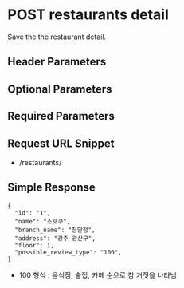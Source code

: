 # POST restaurants detail

Save the the restaurant detail.


## Header Parameters


## Optional Parameters


## Required Parameters


## Request URL Snippet

- /restaurants/


## Simple Response

```{.json}
{
  "id": "1",
  "name": "소보쿠",
  "branch_name": "첨단점",
  "address": "광주 광산구",
  "floor": 1,
  "possible_review_type": "100",
}
```

* 100 형식 : 음식점, 술집, 카페 순으로 참 거짓을 나타냄